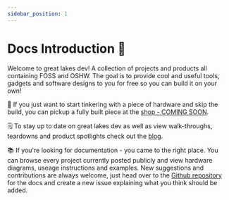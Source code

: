 ```yaml
---
sidebar_position: 1
---
```


# Docs Introduction 👋
Welcome to great lakes dev! A collection of projects and products all containing FOSS and OSHW. The goal is to provide cool and useful tools, gadgets and software designs to you for free so you can build it on your own!

🛒 If you just want to start tinkering with a piece of hardware and skip the build, you can pickup a fully built piece at the [shop - COMING SOON](./intro).

🗒️ To stay up to date on great lakes dev as well as view walk-throughs, teardowns and product spotlights check out the [blog](/blog).

📚 If you're looking for documentation - you came to the right place. You can browse every project currently posted publicly and view hardware diagrams, useage instructions and examples. New suggestions and contributions are always welcome, just head over to the [Github repository](https://github.com/greatlakesdev/docs/issues) for the docs and create a new issue explaining what you think should be added.